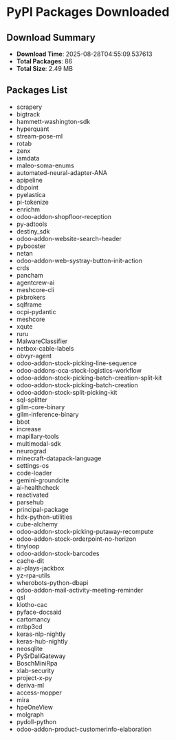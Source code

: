 # PyPI Packages Downloaded

## Download Summary
- **Download Time**: 2025-08-28T04:55:09.537613
- **Total Packages**: 86
- **Total Size**: 2.49 MB

## Packages List
- scrapery
- bigtrack
- hammett-washington-sdk
- hyperquant
- stream-pose-ml
- rotab
- zenx
- iamdata
- maleo-soma-enums
- automated-neural-adapter-ANA
- apipeline
- dbpoint
- pyelastica
- pi-tokenize
- enrichm
- odoo-addon-shopfloor-reception
- py-adtools
- destiny_sdk
- odoo-addon-website-search-header
- pybooster
- netan
- odoo-addon-web-systray-button-init-action
- crds
- pancham
- agentcrew-ai
- meshcore-cli
- pkbrokers
- sqlframe
- ocpi-pydantic
- meshcore
- xqute
- ruru
- MalwareClassifier
- netbox-cable-labels
- obvyr-agent
- odoo-addon-stock-picking-line-sequence
- odoo-addons-oca-stock-logistics-workflow
- odoo-addon-stock-picking-batch-creation-split-kit
- odoo-addon-stock-picking-batch-creation
- odoo-addon-stock-split-picking-kit
- sql-splitter
- gllm-core-binary
- gllm-inference-binary
- bbot
- increase
- mapillary-tools
- multimodal-sdk
- neurograd
- minecraft-datapack-language
- settings-os
- code-loader
- gemini-groundcite
- ai-healthcheck
- reactivated
- parsehub
- principal-package
- hdx-python-utilities
- cube-alchemy
- odoo-addon-stock-picking-putaway-recompute
- odoo-addon-stock-orderpoint-no-horizon
- tinyloop
- odoo-addon-stock-barcodes
- cache-dit
- ai-plays-jackbox
- yz-rpa-utils
- wherobots-python-dbapi
- odoo-addon-mail-activity-meeting-reminder
- qsl
- klotho-cac
- pyface-docsaid
- cartomancy
- mtbp3cd
- keras-nlp-nightly
- keras-hub-nightly
- neosqlite
- PySrDaliGateway
- BoschMiniRpa
- xlab-security
- project-x-py
- deriva-ml
- access-mopper
- mira
- hpeOneView
- molgraph
- pydoll-python
- odoo-addon-product-customerinfo-elaboration
